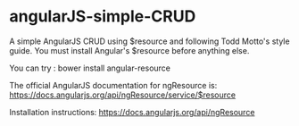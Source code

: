 # angularJS-simple-CRUD
A simple AngularJS CRUD using $resource and following Todd Motto's style guide. You must install Angular's $resource before anything else.

You can try : bower install angular-resource

The official AngularJS documentation for ngResource is:
https://docs.angularjs.org/api/ngResource/service/$resource

Installation instructions:
https://docs.angularjs.org/api/ngResource



